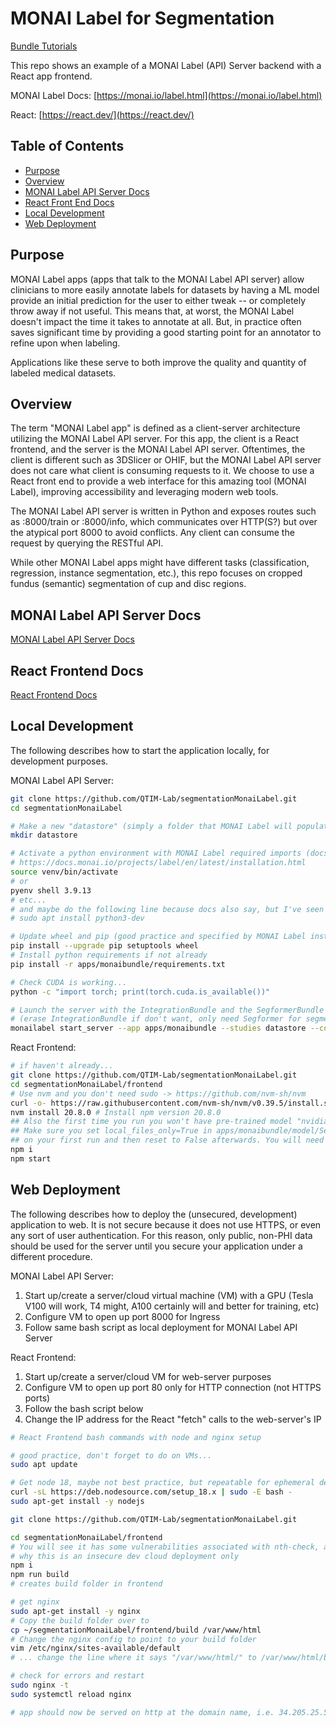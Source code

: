 # MONAI Label for Segmentation

[Bundle Tutorials](https://github.com/Project-MONAI/tutorials/tree/main/bundle)

This repo shows an example of a MONAI Label (API) Server backend with a React app frontend.

MONAI Label Docs: [https://monai.io/label.html](https://monai.io/label.html)

React: [https://react.dev/](https://react.dev/)

## Table of Contents
- [Purpose](#purpose)
- [Overview](#overview)
- [MONAI Label API Server Docs](#monai-label-api-server-docs)
- [React Front End Docs](#react-frontend-docs)
- [Local Development](#local-development)
- [Web Deployment](#web-deployment)


## Purpose

MONAI Label apps (apps that talk to the MONAI Label API server) allow clinicians to more easily annotate labels for datasets by having a ML model provide an initial prediction for the user to either tweak -- or completely throw away if not useful. This means that, at worst, the MONAI Label doesn't impact the time it takes to annotate at all. But, in practice often saves significant time by providing a good starting point for an annotator to refine upon when labeling.

Applications like these serve to both improve the quality and quantity of labeled medical datasets.

## Overview

The term "MONAI Label app" is defined as a client-server architecture utilizing the MONAI Label API server. For this app, the client is a React frontend, and the server is the MONAI Label API server. Oftentimes, the client is different such as 3DSlicer or OHIF, but the MONAI Label API server does not care what client is consuming requests to it. We choose to use a React front end to provide a web interface for this amazing tool (MONAI Label), improving accessibility and leveraging modern web tools.

The MONAI Label API server is written in Python and exposes routes such as :8000/train or :8000/info, which communicates over HTTP(S?) but over the atypical port 8000 to avoid conflicts. Any client can consume the request by querying the RESTful API.

While other MONAI Label apps might have different tasks (classification, regression, instance segmentation, etc.), this repo focuses on cropped fundus (semantic) segmentation of cup and disc regions.

## MONAI Label API Server Docs

[MONAI Label API Server Docs](apps/monaibundle/)

## React Frontend Docs

[React Frontend Docs](frontend/)

## Local Development

The following describes how to start the application locally, for development purposes.

MONAI Label API Server:

```bash
git clone https://github.com/QTIM-Lab/segmentationMonaiLabel.git
cd segmentationMonaiLabel

# Make a new "datastore" (simply a folder that MONAI Label will populate when you specify it in monailabel start_server ... cmd)
mkdir datastore

# Activate a python environment with MONAI Label required imports (docs say python 3.8 or 3.9, not sure if crucial, I use 3.9.13-16)
# https://docs.monai.io/projects/label/en/latest/installation.html
source venv/bin/activate
# or
pyenv shell 3.9.13
# etc...
# and maybe do the following line because docs also say, but I've seen it's just not necessary usually
# sudo apt install python3-dev

# Update wheel and pip (good practice and specified by MONAI Label installation docs)
pip install --upgrade pip setuptools wheel
# Install python requirements if not already
pip install -r apps/monaibundle/requirements.txt

# Check CUDA is working...
python -c "import torch; print(torch.cuda.is_available())"

# Launch the server with the IntegrationBundle and the SegformerBundle
# (erase IntegrationBundle if don't want, only need Segformer for segmentation)
monailabel start_server --app apps/monaibundle --studies datastore --conf bundles IntegrationBundle,SegformerBundle,MedSamBundle --conf zoo_source ngc
```

React Frontend:

```bash
# if haven't already...
git clone https://github.com/QTIM-Lab/segmentationMonaiLabel.git
cd segmentationMonaiLabel/frontend
# Use nvm and you don't need sudo -> https://github.com/nvm-sh/nvm
curl -o- https://raw.githubusercontent.com/nvm-sh/nvm/v0.39.5/install.sh | bash
nvm install 20.8.0 # Install npm version 20.8.0
## Also the first time you run you won't have pre-trained model "nvidia/mit-b5".
## Make sure you set local_files_only=True in apps/monaibundle/model/SegformerBundle/scripts/net.py
## on your first run and then reset to False afterwards. You will need to download initially.
npm i
npm start
```

## Web Deployment

The following describes how to deploy the (unsecured, development) application to web. It is not secure because it does not use HTTPS, or even any sort of user authentication. For this reason, only public, non-PHI data should be used for the server until you secure your application under a different procedure.

MONAI Label API Server:

1. Start up/create a server/cloud virtual machine (VM) with a GPU (Tesla V100 will work, T4 might, A100 certainly will and better for training, etc)
2. Configure VM to open up port 8000 for Ingress
3. Follow same bash script as local deployment for MONAI Label API Server

React Frontend:

1. Start up/create a server/cloud VM for web-server purposes
2. Configure VM to open up port 80 only for HTTP connection (not HTTPS ports)
3. Follow the bash script below
4. Change the IP address for the React "fetch" calls to the web-server's IP

```bash
# React Frontend bash commands with node and nginx setup

# good practice, don't forget to do on VMs...
sudo apt update

# Get node 18, maybe not best practice, but repeatable for ephemeral dev apps...
curl -sL https://deb.nodesource.com/setup_18.x | sudo -E bash -
sudo apt-get install -y nodejs

git clone https://github.com/QTIM-Lab/segmentationMonaiLabel.git

cd segmentationMonaiLabel/frontend
# You will see it has some vulnerabilities associated with nth-check, another reason
# why this is an insecure dev cloud deployment only
npm i
npm run build
# creates build folder in frontend

# get nginx
sudo apt-get install -y nginx
# Copy the build folder over to 
cp ~/segmentationMonaiLabel/frontend/build /var/www/html
# Change the nginx config to point to your build folder
vim /etc/nginx/sites-available/default
# ... change the line where it says "/var/www/html/" to /var/www/html/build/" then :wq

# check for errors and restart
sudo nginx -t
sudo systemctl reload nginx

# app should now be served on http at the domain name, i.e. 34.205.25.54
```
